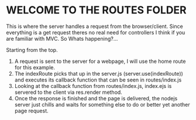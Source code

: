 # WELCOME TO THE ROUTES FOLDER

This is where the server handles a request from the browser/client. Since everything is a get request theres no real need for controllers I think if you are familiar with MVC. So Whats happening?...

Starting from the top.

1. A request is sent to the server for a webpage, I will use the home route for this example.
2. The indexRoute picks that up in the server.js (server.use(indexRoute)) and executes its callback function that can be seen in routes/index.js
3. Looking at the callback function from routes/index.js, index.ejs is servered to the client via res.render method. 
4. Once the response is finished and the page is delivered, the nodejs server just chills and waits for something else to do or better yet another page request.

